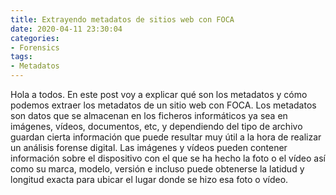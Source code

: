 ```yaml
---
title: Extrayendo metadatos de sitios web con FOCA
date: 2020-04-11 23:30:04
categories:
- Forensics
tags:
- Metadatos
---
```


Hola a todos. En este post voy a explicar qué son los metadatos y cómo podemos extraer los metadatos de un sitio web con FOCA. Los metadatos son datos que se almacenan en los ficheros informáticos ya sea en imágenes, vídeos, documentos, etc, y dependiendo del tipo de archivo guardan cierta información que puede resultar muy útil a la hora de realizar un análisis forense digital. Las imágenes y vídeos pueden contener información sobre el dispositivo con el que se ha hecho la foto o el vídeo así como su marca, modelo, versión e incluso puede obtenerse la latidud y longitud exacta para ubicar el lugar donde se hizo esa foto o vídeo.
